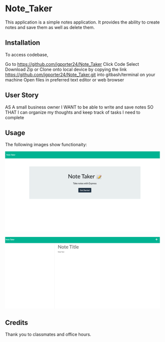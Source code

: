 # Note_Taker

This application is a simple notes application. It provides the ability to create notes and save them as well as delete them. 

## Installation
To access codebase,

Go to https://github.com/jgporter24/Note_Taker
Click Code
Select Download Zip or Clone onto local device by copying the link https://github.com/jgporter24/Note_Taker.git into gitbash/terminal on your machine
Open files in preferred text editor or web browser

## User Story

AS A small business owner
I WANT to be able to write and save notes
SO THAT I can organize my thoughts and keep track of tasks I need to complete

## Usage

The following images show functionaity:

![Home page to load notes on next page.](assets/images/index.png)

![Notes page that allows you to input a title and notes.](assets/images/Notes.png)

## Credits

Thank you to classmates and office hours. 